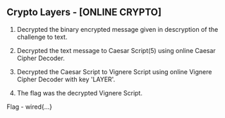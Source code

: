 ## Crypto Layers - [ONLINE CRYPTO]

1. Decrypted the binary encrypted message given in descryption of the challenge to text.

2. Decrypted the text message to Caesar Script(5) using online Caesar Cipher Decoder.

3. Decrypted the Caesar Script to Vignere Script using online Vignere Cipher Decoder with key 'LAYER'.

4. The flag was the decrypted Vignere Script.

Flag - wired{...}
